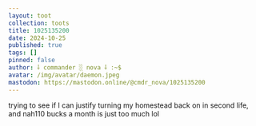 ```yaml
---
layout: toot
collection: toots
title: 1025135200
date: 2024-10-25
published: true
tags: []
pinned: false
author: ⸸ commander ░ nova ⸸ :~$
avatar: /img/avatar/daemon.jpeg
mastodon: https://mastodon.online/@cmdr_nova/1025135200
---
```


trying to see if I can justify turning my homestead back on in second life, and nah110 bucks a month is just too much lol
